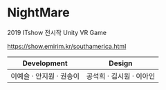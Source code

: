 # NightMare
2019 ITshow 전시작 Unity VR Game

https://show.emirim.kr/southamerica.html


Development                            | Design
---------------------------------------| -------------
이예슬 &middot; 안지원 &middot; 권송이  | 공석희 &middot; 김시원 &middot; 이아인

